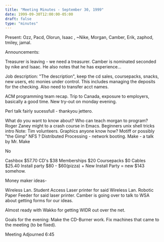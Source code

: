 ```yaml
---
title: "Meeting Minutes - September 30, 1999"
date: 1999-09-30T12:00:00-05:00
draft: false
type: "minutes"
---
```


Present: Ozz, Pacd, Olorun, Isaac , ~Nike, Morgan, Camber, Erik, zaphod, tmiley, jamal. </p><p>
</p><p>
Announcements: </p><p>
Treasurer is leaving - we need a treasurer.  Camber is nominated seconded by nike and Isaac.  He also notes that he has experience... </p><p>
</p><p>
Job description: "The description", keep the cd sales, coursepacks, snacks, new users, etc monies under control.   This includes managing the deposits for the checking.  Also need to transfer acct names. </p><p>
ACM programming team recap.  Trip to Canada, exposure to employers, basically a good time.  New try-out on monday evening.   </p><p>
Perl talk fairly sucessfull - thankyou jettero.   </p><p>
What do you want to know about? 	Who can teach morgan to program? 	Roger Zaney might to a crash course in Emacs. 	Beginners unix shell tricks intro Note: Tim volunteers. 	Graphics anyone know how?  Motiff or possibly "the Gimp" 	NFS ? 	Distributed Processing - network booting. 	Make - a talk by Mr. Make </p><p>
	No  </p><p>
	Cashbox  $57.70 	CD's $38 	Memberships $20 	Coursepacks $0 	Cables $25.40 	Install party $80 - $60(pizza) + New Install Party = 		 new $143 somehow. </p><p>
Money maker ideas- </p><p>
	Wireless Lan. 	Student Access Laser printer for said Wireless Lan. 	Robotic Paper Feeder for said laser printer. 	 Camber is going over to talk to WSA about getting forms for our ideas.	 </p><p>
Almost ready with Wakko for getting WIDR out over the net. </p><p>
Goals for the evening: Make the CD-Burner work. Fix machines that came to the meeting (to be fixed). </p><p>
Meeting Adjourned 6:45 </p><p>
</p>
